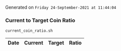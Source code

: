 Generated on `Friday 24-September-2021 at 11:44:04`

### Current to Target Coin Ratio
`current_coin_ratio.sh`

Date|Current|Target|Ratio
---|---|---|---
